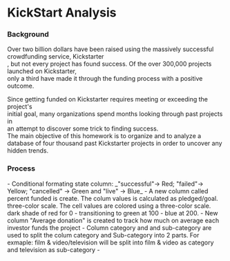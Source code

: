 <h1>KickStart Analysis </h1>
<h3>Background</h3>

Over two billion dollars have been raised using the massively successful crowdfunding service, Kickstarter</br >
, but not every project has found success. Of the over 300,000 projects launched on Kickstarter, </br >
only a third have made it through the funding process with a positive outcome. 


Since getting funded on Kickstarter requires meeting or exceeding the project's </br >
initial goal, many organizations spend months looking through past projects in </br >
an attempt to discover some trick to finding success. </br >
The main objective of this homework is to organize and to analyze a database of four thousand past Kickstarter projects in order to uncover any hidden trends. <br />

<h3>Process</h3>
- Conditional formating state column: _"successful"-> Red; "failed"-> Yellow; "cancelled" -> Green and "live" -> Blue_
- A new column called percent funded is create. The colum values is calculated as pledged/goal. three-color scale. The cell values are colored  using a three-color scale. dark shade of red for 0 - transitioning to green at 100 - blue at 200.
- New column "Average donation" is created to track how much on average each investor funds the project
- Column category and and sub-category  are used to split the colum category and Sub-category into 2 parts. For exmaple: film & video/television will be split into film & video as category and television as sub-category
-  
